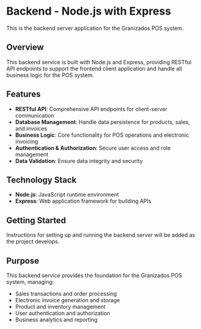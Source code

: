 # Backend - Node.js with Express

This is the backend server application for the Granizados POS system.

## Overview

This backend service is built with Node.js and Express, providing RESTful API endpoints to support the frontend client application and handle all business logic for the POS system.

## Features

- **RESTful API**: Comprehensive API endpoints for client-server communication
- **Database Management**: Handle data persistence for products, sales, and invoices
- **Business Logic**: Core functionality for POS operations and electronic invoicing
- **Authentication & Authorization**: Secure user access and role management
- **Data Validation**: Ensure data integrity and security

## Technology Stack

- **Node.js**: JavaScript runtime environment
- **Express**: Web application framework for building APIs

## Getting Started

Instructions for setting up and running the backend server will be added as the project develops.

## Purpose

This backend service provides the foundation for the Granizados POS system, managing:
- Sales transactions and order processing
- Electronic invoice generation and storage
- Product and inventory management
- User authentication and authorization
- Business analytics and reporting
